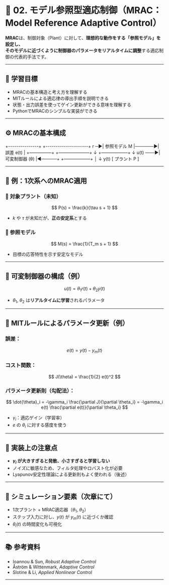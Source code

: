 # 🎯 02. モデル参照型適応制御（MRAC：Model Reference Adaptive Control）

**MRAC**は、制御対象（Plant）に対して、**理想的な動作をする「参照モデル」**を設定し、  
そのモデルに近づくように制御器のパラメータを**リアルタイムに調整**する適応制御の代表的手法です。

---

## 🎯 学習目標

- MRACの基本構造と考え方を理解する  
- MITルールによる適応律の導出手順を説明できる  
- 状態・出力誤差を使ってゲイン更新ができる意味を理解する  
- PythonでMRACのシンプルな実装ができる

---

## ⚙️ MRACの基本構成
+---------------+       +---------------------+
r ─▶| 参照モデル M |──────▶|     誤差 e(t)        |
+—————+       +———————+
↓
+—————––+      ↓
u(t) ───▶| 可変制御器 (θ)     |◀─────+
+—————––+      │
↓                   y(t)
[ プラント P ]

---

## 📘 例：1次系へのMRAC適用

### 📌 対象プラント（未知）

$$
P(s) = \frac{k}{\tau s + 1}
$$

- $k$ や $\tau$ が未知だが、**正の安定系**とする

### 📌 参照モデル

$$
M(s) = \frac{1}{T_m s + 1}
$$

- 目標の応答特性を示す安定なモデル

---

## 🧠 可変制御器の構成（例）

$$
u(t) = \theta_1 r(t) + \theta_2 y(t)
$$

- $\theta_1$, $\theta_2$ は**リアルタイムに学習**されるパラメータ

---

## 🔁 MITルールによるパラメータ更新（例）

### 誤差：

$$
e(t) = y(t) - y_m(t)
$$

### コスト関数：

$$
J(\theta) = \frac{1}{2} e(t)^2
$$

### パラメータ更新則（勾配法）：

$$
\dot{\theta}_i = -\gamma_i \frac{\partial J}{\partial \theta_i} = -\gamma_i e(t) \frac{\partial e(t)}{\partial \theta_i}
$$

- $\gamma_i$：適応ゲイン（学習率）
- $e$ の $\theta_i$ に対する感度を使う

---

## 📐 実装上の注意点

- **$\gamma_i$ が大きすぎると発散、小さすぎると学習しない**  
- ノイズに敏感なため、フィルタ処理やロバスト化が必要  
- Lyapunov安定性理論による更新則もよく使われる（後述）

---

## 🧪 シミュレーション要素（次章にて）

- 1次プラント + MRAC適応器（$\theta_1$, $\theta_2$）  
- ステップ入力に対し、$y(t)$ が $y_m(t)$ に近づくか確認  
- $\theta_i(t)$ の時間変化も可視化

---

## 📚 参考資料

- Ioannou & Sun, *Robust Adaptive Control*  
- Åström & Wittenmark, *Adaptive Control*  
- Slotine & Li, *Applied Nonlinear Control*

---
